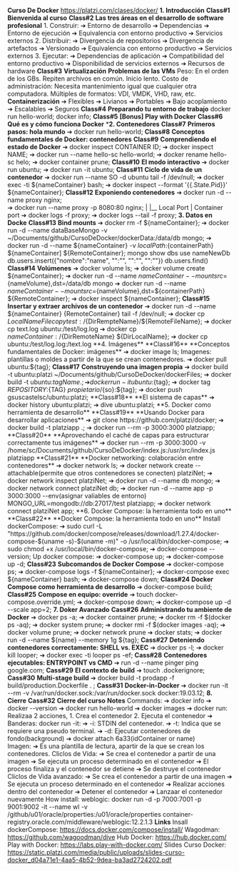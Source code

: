 **Curso De Docker**
   https://platzi.com/clases/docker/
**1. Introducción**
    **Class#1**
        **Bienvenida al curso**
    **Class#2**
        **Las tres áreas en el desarrollo de software profesional**
            1. Construir:
                ➔ Entorno de desarrollo
                ➔ Dependencias
                ➔ Entorno de ejecución
                ➔ Equivalencia con entorno productivo
                ➔ Servicios externos
            2. Distribuir:
                ➔ Divergencia de repositorios
                ➔ Divergencia de artefactos
                ➔ Versionado
                ➔ Equivalencia con entorno productivo
                ➔ Servicios externos
            3. Ejecutar:
                ➔ Dependencias de aplicación
                ➔ Compatibilidad del entorno productivo
                ➔ Disponibilidad de servicios externos
                ➔ Recursos de hardware
    **Class#3**
        **Virtualización**
            **Problemas de las VMs**
                Peso:
                    En el orden de los GBs. Repiten archivos en común. Inicio lento.
                Costo de administración:
                    Necesita mantenimiento igual que cualquier otra computadora.
                Múltiples de formatos:
                    VDI, VMDK, VHD, raw, etc.
            **Containerización**
                ➔ Flexibles
                ➔ Livianos
                ➔ Portables
                ➔ Bajo acoplamiento
                ➔ Escalables
                ➔ Seguros
    **Class#4**
        **Preparando tu entorno de trabajo**
            docker run hello-world;
            docker info;
    **Class#5**
        **[Bonus] Play with Docker**
    **Class#6**
        **Qué es y cómo funciona Docker**
***2. Contenedores**
    **Class#7**
        **Primeros pasos: hola mundo**
            ➔ docker run hello-world;
    **Class#8**
        **Conceptos fundamentales de Docker: contenedores**
    **Class#9**
        **Comprendiendo el estado de Docker**
            ➔ docker inspect CONTAINER ID;
            ➔ docker inspect NAME;
            ➔ docker run --name hello-sc hello-world;
            ➔ docker rename hello-sc helo;
            ➔ docker container prune;<!-- Remove all containers. -->
    **Class#10**
        **El modo interactivo**
            ➔ docker run ubuntu;<!-- Create docker with Ubuntu. -->
            ➔ docker run -it ubuntu; <!-- Running container in interactive mode-->
    **Class#11**
        **Ciclo de vida de un contenedor**
            ➔ docker run --name SO -d ubuntu tail -f /dev/null;
            ➔ docker exec -ti ${nameContainer} bash;
            ➔ docker inspect --format '{{.State.Pid}}' ${nameContainer};
    **Class#12**
        **Exponiendo contenedores**
            ➔ docker run -d --name proxy nginx;      
            ➔ docker run --name proxy -p 8080:80 nginx;
                                           |   |__
                                       Local Port | 
                                            Container port
            ➔ docker logs -f proxy;
            ➔ docker logs --tail -f proxy;
**3. Datos en Docke**
    **Class#13**
        **Bind mounts**
            ➔ docker rm -f ${nameContainer};
            ➔ docker run -d --name dataBaseMongo -v ~/Documents/github/CursoDeDocker/dockerData:/data/db mongo;
            ➔ docker run -d --name ${nameContainer} -v ${localPath}:${containerPath} ${nameContainer] ${RemoteContainer};
                mongo
                show dbs
                use nameNewDb
                db.users.insert({"nombre":"name", "":"", "":"", "":""})
                db.users.find()
    **Class#14**
        **Volúmenes**
            ➔ docker volume ls;
            ➔ docker volume create ${nameContainer};
            ➔ docker run -d --name ${nameContainer} --mount src=${nameVolume},dst=/data/db mongo
            ➔ docker run -d --name ${nameContainer} --mount src=${nameVolume},dst=${containerPath} ${RemoteContainer};
            ➔ docker inspect ${nameContainer};
    **Class#15**
        **Insertar y extraer archivos de un contenedor**
            ➔ docker run -d --name ${nameContainer} {RemoteContainer} tail -f /dev/null;
            ➔ docker cp ${LocalNameFile} copytest:/${DirRempteName}/${RemoteFileName};
            ➔ docker cp text.log ubuntu:/test/log.log
            ➔ docker cp  ${nameContainer}:/${DirRemoteName} ${DirLocalName};
            ➔ docker cp ubuntu:/test/log.log:/text.log 
**4. Imágenes**
    **Class#16**
        **Conceptos fundamentales de Docker: imágenes**
            ➔ docker image ls;
                Imagenes: plantillas o moldes a partir de la que se crean contenedores.
            ➔ docker pull ubuntu:${tag};
    **Class#17**
        **Construyendo una imagen propia**
            ➔ docker build -t ubuntu:platzi ~/Documents/github/CursoDeDocker/dockerFiles;
            ➔ docker build -t ubuntu:${tagName} .;
            ➔ docker run -it ubuntu:${tag};
            ➔ docker tag ${REPOSITORY}:${TAG} ${propietario}/${so}:${tag};
            ➔ docker push gsuscastelsc/ubuntu:platzi;
    **Class#18**
        **El sistema de capas**
            ➔ docker history ubuntu:platzi;
            ➔ dive ubuntu:platzi;
**5. Docker como herramienta de desarrollo**    
    **Class#19**
        **Usando Docker para desarrollar aplicaciones**
            ➔ git clone https://github.com/platzi/docker;
            ➔ docker build -t platziapp .; 
            ➔ docker run --rm -p 3000:3000 platziapp;
    **Class#20**
        **Aprovechando el caché de capas para estructurar correctamente tus imágenes**
            ➔ docker run --rm -p 3000:3000 -v /home/sc/Documents/github/CursoDeDocker/index.js:/usr/src/index.js platziapp
    **Class#21**
        **Docker networking: colaboración entre contenedores**
            ➔ docker network ls;
            ➔ docker network create --attachable(permite que otros contenedores se conecten) platziNet;
            ➔ docker network inspect platziNet;
            ➔ docker run -d --name db mongo;
            ➔ docker network connect platziNet db;
            ➔ docker run -d --name app -p 3000:3000 --env(asignar valiables de entorno) MONGO_URL=mongodb://db:27017/test platziapp;
            ➔ docker network connect platziNet app;
**6. Docker Compose: la herramienta todo en uno**
    **Class#22**
        **Docker Compose: la herramienta todo en uno**
            Install dockerCompose:
                ➔  sudo curl -L "https://github.com/docker/compose/releases/download/1.27.4/docker-compose-$(uname -s)-$(uname -m)" -o /usr/local/bin/docker-compose;
                ➔ sudo chmod +x /usr/local/bin/docker-compose;
                ➔ docker-compose --version;
            Up docker compose:
                ➔ docker-compose up;
                ➔ docker-compose up -d;
    **Class#23**
        **Subcomandos de Docker Compose**
            ➔ docker-compose ps;
            ➔ docker-compose logs -f ${nameContainer};
            ➔ docker-compose exec ${nameContainer} bash;
            ➔ docker-compose down;
    **Class#24**
        **Docker Compose como herramienta de desarrollo**
            ➔ docker-compose build;
    **Class#25**
       **Compose en equipo: override**
            ➔ touch docker-compose.override.yml;
            ➔ docker-compose down;
            ➔ docker-compose up -d --scale app=2;
**7. Doker Avanzado**
    **Cass#26**
        **Administrando tu ambiente de Docker**
            ➔ docker ps -a;
            ➔ docker container prune;<!-- Remove all containers. -->
            ➔ docker rm -f $(docker ps -aq);
            ➔ docker system prune;<!-- Remove all containers. example: tag none-->
            ➔ docker rmi -f $(docker images -aq);
            ➔ docker volume prune;
            ➔ docker network prune
            ➔ docker stats;
            ➔ docker run -d --name ${name} --memory 1g ${tag};
    **Cass#27**
        **Deteniendo contenedores correctamente: SHELL vs. EXEC**
            ➔ docker ps -l;
            ➔ docker kill looper;
            ➔ docker exec -ti looper ps -ef;
    **Cass#28**
        **Contenedores ejecutables: ENTRYPOINT vs CMD**
            ➔ run -d --name pinger ping google.com;
    **Cass#29**
        **El contexto de build**
            ➔ touch .dockerignore;
    **Cass#30**
        **Multi-stage build**
            ➔ docker build -t prodapp -f build/production.Dockerfile . ;
    **Cass#31**
        **Docker-in-Docker**
            ➔ docker run -it --rm -v /var/run/docker.sock:/var/run/docker.sock docker:19.03.12;
**8. Cierre**
    **Cass#32**
        **Cierre del curso**
**Notes**
    Commands:
        ➔ docker info
        ➔ docker --version
        ➔ docker run hello-world
        ➔ docker images
        ➔ docker run: 
            Realizaa 2 acciones, 
                1. Crea el contenedor
                2. Ejecuta el contenedor
        ➔ Banderas: 
            docker run -it: 
             ➔ -i: STDIN del contenedor.             ➔ -t: Indica que se requiere una pseudo terminal.
             ➔ -d: Ejecutar contenedores de fondo(background)
        ➔ docker attach 6a33(idContainer or name)     
    Imagen:
        ➔ Es una plantilla de lectura, apartir de la que se crean los contenedores.
    Cliclos de Vida:
        ➔ Se crea el contenedor a partir de una imagen
        ➔ Se ejecuta un proceso determinado en el contenedor
        ➔ El proceso finaliza y el contenedor se detiene
        ➔ Se destruye el contenedor
    Cliclos de Vida avanzado:
        ➔ Se crea el contenedor a partir de una imagen
        ➔ Se ejecuta un proceso determinado en el contenedor
        ➔ Realizar acciones dentro del contenedor
        ➔ Detener el contenedor
        ➔ Lanzaar el contenedor nuevamente
    How install:
        weblogic: docker run -d -p 7000:7001 -p 9001:9002 -it --name wl -v /github/u01/oracle/properties:/u01/oracle/properties container-registry.oracle.com/middleware/weblogic:12.2.1.3
**Links**
    Insall dockerCompose:
        https://docs.docker.com/compose/install/
    Wagodman:
        https://github.com/wagoodman/dive
    Hub Docker:
        https://hub.docker.com/
    Play with Docker:
        https://labs.play-with-docker.com/
    Slides Curso Docker:
        https://static.platzi.com/media/public/uploads/slides-curso-docker_d04a71e1-4aa5-4b52-9dea-ba3ad2724202.pdf